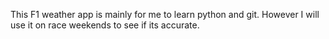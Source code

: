 This F1 weather app is mainly for me to learn python and git. However I will use it on race weekends to see if its accurate.

